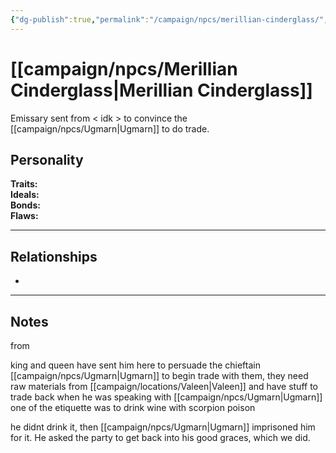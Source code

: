 ```yaml
---
{"dg-publish":true,"permalink":"/campaign/npcs/merillian-cinderglass/","tags":["character","npc"],"noteIcon":"","created":"2025-10-26T12:28:00.177-07:00","updated":"2025-10-27T13:38:36.198-07:00"}
---
```


# [[campaign/npcs/Merillian Cinderglass\|Merillian Cinderglass]]
Emissary sent from < idk > to convince the [[campaign/npcs/Ugmarn\|Ugmarn]] to do trade. 

## Personality
**Traits:**  
**Ideals:**  
**Bonds:**  
**Flaws:**  

---

## Relationships
- 

---

## Notes
from 

king and queen have sent him here to persuade the chieftain
 [[campaign/npcs/Ugmarn\|Ugmarn]] to begin trade with them, they need raw materials from [[campaign/locations/Valeen\|Valeen]] and have stuff to trade back
when he was speaking with [[campaign/npcs/Ugmarn\|Ugmarn]] one of the etiquette was to drink wine with scorpion poison

he didnt drink it, then [[campaign/npcs/Ugmarn\|Ugmarn]] imprisoned him for it. He asked the party to get back into his good graces, which we did. 